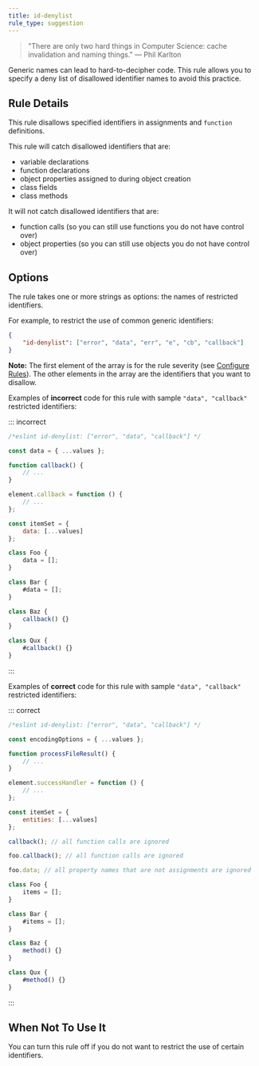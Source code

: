 ```yaml
---
title: id-denylist
rule_type: suggestion
---
```


> "There are only two hard things in Computer Science: cache invalidation and naming things." — Phil Karlton

Generic names can lead to hard-to-decipher code. This rule allows you to specify a deny list of disallowed identifier names to avoid this practice.

## Rule Details

This rule disallows specified identifiers in assignments and `function` definitions.

This rule will catch disallowed identifiers that are:

- variable declarations
- function declarations
- object properties assigned to during object creation
- class fields
- class methods

It will not catch disallowed identifiers that are:

- function calls (so you can still use functions you do not have control over)
- object properties (so you can still use objects you do not have control over)

## Options

The rule takes one or more strings as options: the names of restricted identifiers.

For example, to restrict the use of common generic identifiers:

```json
{
    "id-denylist": ["error", "data", "err", "e", "cb", "callback"]
}
```

**Note:** The first element of the array is for the rule severity (see [Configure Rules](../use/configure/rules)). The other elements in the array are the identifiers that you want to disallow.

Examples of **incorrect** code for this rule with sample `"data", "callback"` restricted identifiers:

::: incorrect

```js
/*eslint id-denylist: ["error", "data", "callback"] */

const data = { ...values };

function callback() {
    // ...
}

element.callback = function () {
    // ...
};

const itemSet = {
    data: [...values]
};

class Foo {
    data = [];
}

class Bar {
    #data = [];
}

class Baz {
    callback() {}
}

class Qux {
    #callback() {}
}
```

:::

Examples of **correct** code for this rule with sample `"data", "callback"` restricted identifiers:

::: correct

```js
/*eslint id-denylist: ["error", "data", "callback"] */

const encodingOptions = { ...values };

function processFileResult() {
    // ...
}

element.successHandler = function () {
    // ...
};

const itemSet = {
    entities: [...values]
};

callback(); // all function calls are ignored

foo.callback(); // all function calls are ignored

foo.data; // all property names that are not assignments are ignored

class Foo {
    items = [];
}

class Bar {
    #items = [];
}

class Baz {
    method() {}
}

class Qux {
    #method() {}
}
```

:::

## When Not To Use It

You can turn this rule off if you do not want to restrict the use of certain identifiers.
